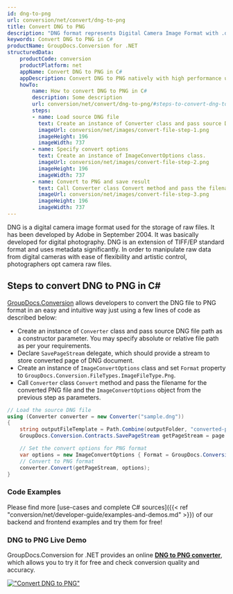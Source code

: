 ```yaml
---
id: dng-to-png
url: conversion/net/convert/dng-to-png
title: Convert DNG to PNG
description: "DNG format represents Digital Camera Image Format with .dng extension. Learn how to convert DNG to PNG file programmatically in C# language using GroupDocs.Conversion for .NET library."
keywords: Convert DNG to PNG in C#
productName: GroupDocs.Conversion for .NET
structuredData:
    productCode: conversion
    productPlatform: net
    appName: Convert DNG to PNG in C#
    appDescription: Convert DNG to PNG natively with high performance using C# language and server side GroupDocs.Conversion for .NET APIs, without the use of any software like Microsoft or Open Office.
    howTo:
        name: How to convert DNG to PNG in C# 
        description: Some description
        url: conversion/net/convert/dng-to-png/#steps-to-convert-dng-to-png-in-c
        steps:
        - name: Load source DNG file 
          text: Create an instance of Converter class and pass source DNG file path as a constructor parameter. You may specify absolute or relative file path as per your requirements. 
          imageUrl: conversion/net/images/convert-file-step-1.png
          imageHeight: 196
          imageWidth: 737
        - name: Specify convert options 
          text: Create an instance of ImageConvertOptions class.
          imageUrl: conversion/net/images/convert-file-step-2.png
          imageHeight: 196
          imageWidth: 737
        - name: Convert to PNG and save result 
          text: Call Converter class Convert method and pass the filename for the converted HTML file and the ImageConvertOptions object from the previous step as parameters.
          imageUrl: conversion/net/images/convert-file-step-3.png
          imageHeight: 196
          imageWidth: 737
---
```


DNG is a digital camera image format used for the storage of raw files. It has been developed by Adobe in September 2004. It was basically developed for digital photography. DNG is an extension of TIFF/EP standard format and uses metadata significantly. In order to manipulate raw data from digital cameras with ease of flexibility and artistic control, photographers opt camera raw files.

## Steps to convert DNG to PNG in C#

[GroupDocs.Conversion](https://products.groupdocs.com/conversion/net) allows developers to convert the DNG file to PNG format in an easy and intuitive way just using a few lines of code as described below:

* Create an instance of `Converter` class and pass source DNG file path as a constructor parameter. You may specify absolute or relative file path as per your requirements. 
* Declare `SavePageStream` delegate, which should provide a stream to store converted page of DNG document.
* Create an instance of `ImageConvertOptions` class and set `Format` property to `GroupDocs.Conversion.FileTypes.ImageFileType.Png`.
* Call `Converter` class `Convert` method and pass the filename for the converted PNG file and the `ImageConvertOptions` object from the previous step as parameters.

```csharp
// Load the source DNG file
using (Converter converter = new Converter("sample.dng"))
{
    string outputFileTemplate = Path.Combine(outputFolder, "converted-page-{0}.png");
    GroupDocs.Conversion.Contracts.SavePageStream getPageStream = page => new FileStream(string.Format(outputFileTemplate, page), FileMode.Create);

    // Set the convert options for PNG format
    var options = new ImageConvertOptions { Format = GroupDocs.Conversion.FileTypes.ImageFileType.Png };   
    // Convert to PNG format
    converter.Convert(getPageStream, options);
}
```

### Code Examples

Please find more [use-cases and complete C# sources]({{< ref "conversion/net/developer-guide/examples-and-demos.md" >}}) of our backend and frontend examples and try them for free!

### DNG to PNG Live Demo

GroupDocs.Conversion for .NET provides an online [**DNG to PNG converter**](https://products.groupdocs.app/conversion/dng-to-png), which allows you to try it for free and check conversion quality and accuracy.

[!["Convert DNG to PNG"](conversion/net/images/convert-to-png/convert-dng-to-png.png)](https://products.groupdocs.app/conversion/dng-to-png)